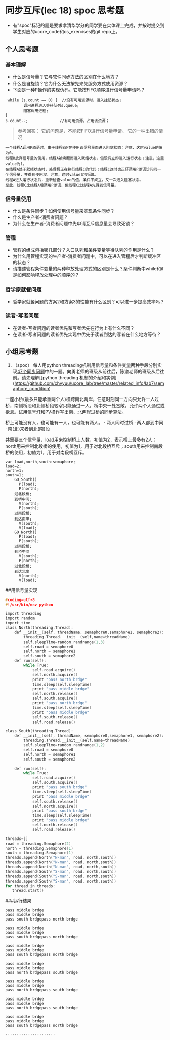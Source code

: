 # 同步互斥(lec 18) spoc 思考题


- 有"spoc"标记的题是要求拿清华学分的同学要在实体课上完成，并按时提交到学生对应的ucore_code和os_exercises的git repo上。

## 个人思考题

### 基本理解
 - 什么是信号量？它与软件同步方法的区别在什么地方？
 - 什么是自旋锁？它为什么无法按先来先服务方式使用资源？
 - 下面是一种P操作的实现伪码。它能按FIFO顺序进行信号量申请吗？
```
 while (s.count == 0) {  //没有可用资源时，进入挂起状态；
        调用进程进入等待队列s.queue;
        阻塞调用进程;
}
s.count--;              //有可用资源，占用该资源； 
```

> 参考回答： 它的问题是，不能按FIFO进行信号量申请。
> 它的一种出错的情况
```
一个线程A调用P原语时，由于线程B正在使用该信号量而进入阻塞状态；注意，这时value的值为0。
线程B放弃信号量的使用，线程A被唤醒而进入就绪状态，但没有立即进入运行状态；注意，这里value为1。
在线程A处于就绪状态时，处理机正在执行线程C的代码；线程C这时也正好调用P原语访问同一个信号量，并得到使用权。注意，这时value又变回0。
线程A进入运行状态后，重新检查value的值，条件不成立，又一次进入阻塞状态。
至此，线程C比线程A后调用P原语，但线程C比线程A先得到信号量。
```

### 信号量使用

 - 什么是条件同步？如何使用信号量来实现条件同步？
 - 什么是生产者-消费者问题？
 - 为什么在生产者-消费者问题中先申请互斥信息量会导致死锁？

### 管程

 - 管程的组成包括哪几部分？入口队列和条件变量等待队列的作用是什么？
 - 为什么用管程实现的生产者-消费者问题中，可以在进入管程后才判断缓冲区的状态？
 - 请描述管程条件变量的两种释放处理方式的区别是什么？条件判断中while和if是如何影响释放处理中的顺序的？

### 哲学家就餐问题

 - 哲学家就餐问题的方案2和方案3的性能有什么区别？可以进一步提高效率吗？

### 读者-写者问题

 - 在读者-写者问题的读者优先和写者优先在行为上有什么不同？
 - 在读者-写者问题的读者优先实现中优先于读者到达的写者在什么地方等待？
 
## 小组思考题

1. （spoc） 每人用python threading机制用信号量和条件变量两种手段分别实现[47个同步问题](07-2-spoc-pv-problems.md)中的一题。向勇老师的班级从前往后，陈渝老师的班级从后往前。请先理解[]python threading 机制的介绍和实例](https://github.com/chyyuu/ucore_lab/tree/master/related_info/lab7/semaphore_condition)

>
一座小桥(最多只能承重两个人)横跨南北两岸，任意时刻同一方向只允许一人过桥，南侧桥段和北侧桥段较窄只能通过一人，桥中央一处宽敞，允许两个人通过或歇息。试用信号灯和PV操作写出南、北两岸过桥的同步算法。

桥上可能没有人，也可能有一人，也可能有两人。
·  两人同时过桥
·  两人都到中间
·  南(北)来者到北(南)段

共需要三个信号量，load用来控制桥上人数，初值为2，表示桥上最多有2人；north用来控制北段桥的使用，初值为1，用于对北段桥互斥；south用来控制南段桥的使用，初值为1，用于对南段桥互斥。
```
var load,north,south:semaphore;
load=2;
north=1;
south=1;
    GO_South()
      P(load);
      P(north);
    过北段桥;
    到桥中间;
      V(north);
      P(south);
    过南段桥;
    到达南岸;
      V(south);
      V(load);
    GO_North()
      P(load);
      P(south);
    过南段桥;
    到桥中间
      V(south);
      P(north);
    过北段桥;
    到达北岸
      V(north);
      V(load);
```
##用信号量实现
```c
#coding=utf-8
#!/usr/bin/env python

import threading  
import random  
import time  
class North(threading.Thread):  
    def __init__(self, threadName, semaphore0,semaphore1, semaphore2):  
        threading.Thread.__init__(self,name=threadName)  
        self.sleepTime=random.randrange(1,3)  
        self.road = semaphore0
        self.north = semaphore1
        self.south = semaphore2
    def run(self): 
        while True:
            self.road.acquire()
            self.north.acquire()
            print "pass north brdge"
            time.sleep(self.sleepTime) 
            print "pass middle brdge"
            self.north.release()
            self.south.acquire()
            print "pass north brdge"
            time.sleep(self.sleepTime) 
            print "pass middle brdge"
            self.south.release()
            self.road.release()

class South(threading.Thread):  
    def __init__(self, threadName, semaphore0,semaphore1, semaphore2):  
        threading.Thread.__init__(self,name=threadName)  
        self.sleepTime=random.randrange(1,2)  
        self.road = semaphore0
        self.north = semaphore1
        self.south = semaphore2

    def run(self):  
        while True:
            self.road.acquire()
            self.south.acquire()
            print "pass south brdge"
            time.sleep(self.sleepTime) 
            print "pass middle brdge"
            self.south.release()
            self.north.acquire()
            print "pass south brdge"
            time.sleep(self.sleepTime) 
            print "pass middle brdge"
            self.north.release()
            self.road.release()

threads=[]
road = threading.Semaphore(2)
north = threading.Semaphore(1)
south = threading.Semaphore(1)
threads.append(North("N-man", road, north,south))  
threads.append(North("N-man", road, north,south))  
threads.append(North("N-man", road, north,south))
threads.append(South("S-man", road, north,south))  
threads.append(South("S-man", road, north,south))  
threads.append(South("S-man", road, north,south))
for thread in threads: 
   thread.start() 
```
###运行结果

```
pass middle brdge
pass middle brdge
pass south brdgepass north brdge

pass middle brdge
pass middle brdge
pass south brdgepass north brdge

pass middle brdge
pass middle brdge
pass south brdgepass north brdge

pass middle brdge
pass middle brdge
pass north brdgepass south brdge

pass middle brdge
pass middle brdge
pass north brdgepass south brdge

pass middle brdge
pass middle brdge
pass north brdgepass south brdge

pass middle brdge
pass middle brdge
pass south brdgepass north brdge

······················

```
